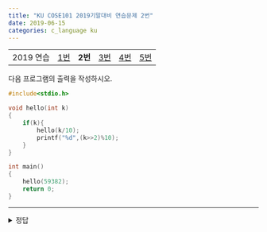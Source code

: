 ```yaml
---
title: "KU COSE101 2019기말대비 연습문제 2번"
date: 2019-06-15
categories: c_language ku
---
```


| | | | | | |
|:---------:|:---:|:---:|:---:|:---:|:---:|
| 2019 연습 | [1번](https://detegice.github.io/COSE101-FinalPractice-Pro1) | **2번** | [3번](https://detegice.github.io/COSE101-FinalPractice-Pro3) | [4번](https://detegice.github.io/COSE101-FinalPractice-Pro4) | [5번](https://detegice.github.io/COSE101-FinalPractice-Pro5) |

다음 프로그램의 출력을 작성하시오.
~~~c
#include<stdio.h>

void hello(int k)
{
	if(k){
		hello(k/10);
		printf("%d",(k>>2)%10);
	}
}

int main()
{
	hello(59382);
	return 0;
}
~~~

***

<details><summary>정답</summary>

{% highlight text %}
14845

hello(59382)
 - hello(5938)
   - hello(593)
     - hello(59)
       - hello(5)
         - hello(0)
       - 5를 4로 나눈 값의 일의자리 "1" 출력
     - 59를 4로 나눈 값의 일의자리 "4" 출력
   - 593을 4로 나눈 값의 일의자리 "8" 출력
 - 5938을 4로 나눈 값의 일의자리 "4" 출력
59382를 4로 나눈 값의 일의자리 "5" 

{% endhighlight %}

</details>
